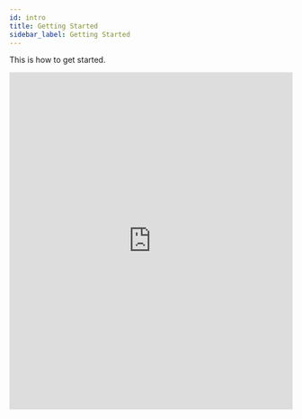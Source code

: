 ```yaml
---
id: intro
title: Getting Started
sidebar_label: Getting Started
---
```


This is how to get started.

<iframe height="600px" width="100%" src="https://repl.it/@JohnPaulAda/SpecificFormalAsiantrumpetfish?lite=true" scrolling="no" frameborder="no" allowtransparency="true" allowfullscreen="true" sandbox="allow-forms allow-pointer-lock allow-popups allow-same-origin allow-scripts allow-modals"></iframe>